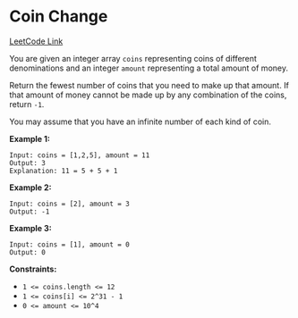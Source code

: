 # Coin Change

[LeetCode Link](https://leetcode.com/problems/coin-change/)

You are given an integer array `coins` representing coins of different denominations and an integer `amount` representing a total amount of money.

Return the fewest number of coins that you need to make up that amount. If that amount of money cannot be made up by any combination of the coins, return `-1`.

You may assume that you have an infinite number of each kind of coin.

**Example 1:**
```
Input: coins = [1,2,5], amount = 11
Output: 3
Explanation: 11 = 5 + 5 + 1
```

**Example 2:**
```
Input: coins = [2], amount = 3
Output: -1
```

**Example 3:**
```
Input: coins = [1], amount = 0
Output: 0
```

**Constraints:**
- `1 <= coins.length <= 12`
- `1 <= coins[i] <= 2^31 - 1`
- `0 <= amount <= 10^4`
